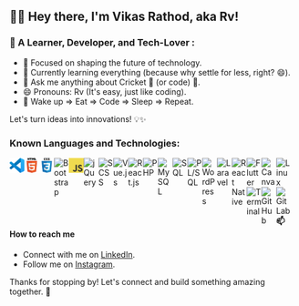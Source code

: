 ## 👨‍💻 Hey there, I'm Vikas Rathod, aka Rv!

### 🚀 A Learner, Developer, and Tech-Lover :

- 🔭 Focused on shaping the future of technology.
- 🌱 Currently learning everything (because why settle for less, right? 😄).
- 💬 Ask me anything about Cricket 🏏 (or code) 🤣.
- 😄 Pronouns: Rv (It's easy, just like coding).
- 🥅 Wake up => Eat => Code => Sleep => Repeat.

Let's turn ideas into innovations! 💡✨

### Known Languages and Technologies:

<img align="left" alt="Visual Studio Code" width="26px" src="https://raw.githubusercontent.com/github/explore/80688e429a7d4ef2fca1e82350fe8e3517d3494d/topics/visual-studio-code/visual-studio-code.png" />
<img align="left" alt="HTML5" width="26px" src="https://raw.githubusercontent.com/github/explore/80688e429a7d4ef2fca1e82350fe8e3517d3494d/topics/html/html.png" />
<img align="left" alt="CSS3" width="26px" src="https://raw.githubusercontent.com/github/explore/80688e429a7d4ef2fca1e82350fe8e3517d3494d/topics/css/css.png" />
<img align="left" alt="Bootstrap" width="26px" src="https://img.icons8.com/color/48/000000/bootstrap.png" />
<img align="left" alt="JavaScript" width="26px" src="https://raw.githubusercontent.com/github/explore/80688e429a7d4ef2fca1e82350fe8e3517d3494d/topics/javascript/javascript.png" />
<img align="left" alt="jQuery" width="26px" src="https://img.icons8.com/ios/50/000000/jquery.png" />
<img align="left" alt="SCSS" width="26px" src="https://img.icons8.com/color/48/000000/sass.png" />
<img align="left" alt="Vue.js" width="26px" src="https://img.icons8.com/color/48/000000/vue-js.png" />
<img align="left" alt="React.js" width="26px" src="https://img.icons8.com/plasticine/100/000000/react.png" />
<img align="left" alt="PHP" width="26px" src="https://img.icons8.com/officel/16/000000/php-logo.png" />
<img align="left" alt="MySQL" width="26px" src="https://img.icons8.com/ios/50/000000/mysql-logo.png" />
<img align="left" alt="SQL" width="26px" src="https://img.icons8.com/ios/50/000000/sql.png" />
<img align="left" alt="PL/SQL" width="26px" src="https://img.icons8.com/ios/50/000000/sql.png" />
<img align="left" alt="WordPress" width="26px" src="https://img.icons8.com/ios/50/000000/wordpress.png" />
<img align="left" alt="Laravel" width="26px" src="https://img.icons8.com/ios/50/000000/laravel.png" />
<img align="left" alt="React Native" width="26px" src="https://img.icons8.com/color/48/000000/react-native.png" />
<img align="left" alt="Flutter" width="26px" src="https://img.icons8.com/color/48/000000/flutter.png" />
<img align="left" alt="Canva" width="26px" src="https://img.icons8.com/color/48/000000/canva.png" />
<img align="left" alt="Linux" width="26px" src="https://img.icons8.com/color/48/000000/linux.png" />
<img align="left" alt="Terminal" width="26px" src="https://img.icons8.com/ios/50/000000/console.png" />
<img align="left" alt="GitHub" width="26px" src="https://img.icons8.com/material/24/000000/github.png" />
<img align="left" alt="GitLab" width="26px" src="https://img.icons8.com/color/48/000000/gitlab.png" />
<br />
<br />

#### 📫 How to reach me
- Connect with me on [LinkedIn](https://www.linkedin.com/in/vikas-rathod-1635a9156/).
- Follow me on [Instagram]([https://twitter.com/yourhandle](https://instagram.com/im_rv1007)).

Thanks for stopping by! Let's connect and build something amazing together. 🚀
